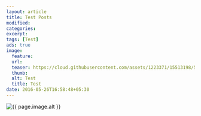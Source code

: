 ```yaml
---
layout: article
title: Test Posts
modified:
categories:
excerpt:
tags: [Test]
ads: true
image:
  feature:
  url:
  teaser: https://cloud.githubusercontent.com/assets/1223371/15513198/51f3ccba-2201-11e6-8d57-e62f5534fd6c.jpg
  thumb:
  alt: Test
  title: Test
date: 2016-05-26T16:58:48+05:30
---
```



<img src="{{ page.image.url }}" alt="{{ page.image.alt }}" title="{{ page.image.title }}">
